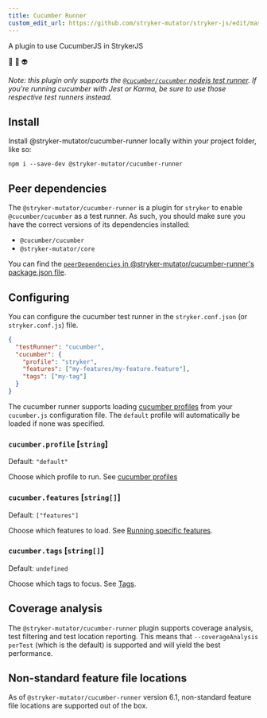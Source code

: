 ```yaml
---
title: Cucumber Runner
custom_edit_url: https://github.com/stryker-mutator/stryker-js/edit/master/docs/cucumber-runner.md
---
```


A plugin to use CucumberJS in StrykerJS

🥒 💖 👽

_Note: this plugin only supports the [`@cucumber/cucumber` nodejs test runner](https://github.com/cucumber/cucumber-js/blob/main/docs/cli.md#cli). If you're running cucumber with Jest or Karma, be sure to use those respective test runners instead._

## Install

Install @stryker-mutator/cucumber-runner locally within your project folder, like so:

```shell
npm i --save-dev @stryker-mutator/cucumber-runner
```

## Peer dependencies

The `@stryker-mutator/cucumber-runner` is a plugin for `stryker` to enable `@cucumber/cucumber` as a test runner.
As such, you should make sure you have the correct versions of its dependencies installed:

* `@cucumber/cucumber`
* `@stryker-mutator/core`

You can find the [`peerDependencies` in @stryker-mutator/cucumber-runner's package.json file](https://github.com/stryker-mutator/stryker-js/blob/master/packages/cucumber-runner/package.json#L36).

## Configuring

You can configure the cucumber test runner in the `stryker.conf.json` (or `stryker.conf.js`) file.

```json
{
  "testRunner": "cucumber",
  "cucumber": {
    "profile": "stryker",
    "features": ["my-features/my-feature.feature"],
    "tags": ["my-tag"]
  }
}
```

The cucumber runner supports loading [cucumber profiles](https://github.com/cucumber/cucumber-js/blob/main/docs/profiles.md#profiles) from your `cucumber.js` configuration file. The `default` profile will automatically be loaded if none was specified.

### `cucumber.profile` [`string`]

Default: `"default"`

Choose which profile to run. See [cucumber profiles](https://github.com/cucumber/cucumber-js/blob/main/docs/profiles.md#profiles)

### `cucumber.features` [`string[]`]

Default: `["features"]`

Choose which features to load. See [Running specific features](https://github.com/cucumber/cucumber-js/blob/main/docs/cli.md#running-specific-features).

### `cucumber.tags` [`string[]`]

Default: `undefined`

Choose which tags to focus. See [Tags](https://github.com/cucumber/cucumber-js/blob/main/docs/cli.md#tags).

## Coverage analysis

The `@stryker-mutator/cucumber-runner` plugin supports coverage analysis, test filtering and test location reporting. This means that `--coverageAnalysis perTest` (which is the default) is supported and will yield the best performance.

## Non-standard feature file locations

As of `@stryker-mutator/cucumber-runner` version 6.1, non-standard feature file locations are supported out of the box.